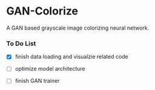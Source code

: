 # GAN-Colorize

A GAN based grayscale image colorizing neural network.  

### To Do List

- [x] finish data loading and visualzie related code

- [ ] optimize model architecture  

- [ ] finish GAN trainer